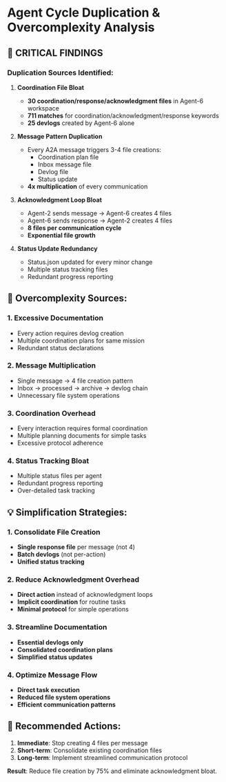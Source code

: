 # Agent Cycle Duplication & Overcomplexity Analysis

## 🚨 **CRITICAL FINDINGS**

### **Duplication Sources Identified:**

1. **Coordination File Bloat**
   - **30 coordination/response/acknowledgment files** in Agent-6 workspace
   - **711 matches** for coordination/acknowledgment/response keywords
   - **25 devlogs** created by Agent-6 alone

2. **Message Pattern Duplication**
   - Every A2A message triggers 3-4 file creations:
     - Coordination plan file
     - Inbox message file
     - Devlog file
     - Status update
   - **4x multiplication** of every communication

3. **Acknowledgment Loop Bloat**
   - Agent-2 sends message → Agent-6 creates 4 files
   - Agent-6 sends response → Agent-2 creates 4 files
   - **8 files per communication cycle**
   - **Exponential file growth**

4. **Status Update Redundancy**
   - Status.json updated for every minor change
   - Multiple status tracking files
   - Redundant progress reporting

## 🎯 **Overcomplexity Sources:**

### **1. Excessive Documentation**
- Every action requires devlog creation
- Multiple coordination plans for same mission
- Redundant status declarations

### **2. Message Multiplication**
- Single message → 4 file creation pattern
- Inbox → processed → archive → devlog chain
- Unnecessary file system operations

### **3. Coordination Overhead**
- Every interaction requires formal coordination
- Multiple planning documents for simple tasks
- Excessive protocol adherence

### **4. Status Tracking Bloat**
- Multiple status files per agent
- Redundant progress reporting
- Over-detailed task tracking

## 💡 **Simplification Strategies:**

### **1. Consolidate File Creation**
- **Single response file** per message (not 4)
- **Batch devlogs** (not per-action)
- **Unified status tracking**

### **2. Reduce Acknowledgment Overhead**
- **Direct action** instead of acknowledgment loops
- **Implicit coordination** for routine tasks
- **Minimal protocol** for simple operations

### **3. Streamline Documentation**
- **Essential devlogs only**
- **Consolidated coordination plans**
- **Simplified status updates**

### **4. Optimize Message Flow**
- **Direct task execution**
- **Reduced file system operations**
- **Efficient communication patterns**

## 🎯 **Recommended Actions:**

1. **Immediate**: Stop creating 4 files per message
2. **Short-term**: Consolidate existing coordination files
3. **Long-term**: Implement streamlined communication protocol

**Result**: Reduce file creation by 75% and eliminate acknowledgment bloat.

